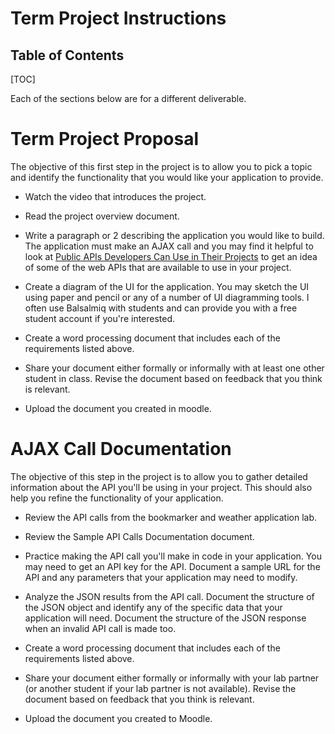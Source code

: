 <h1>Term Project Instructions</h1>

<h2>Table of Contents</h2>

[TOC]

Each of the sections below are for a different deliverable.

# Term Project Proposal

The objective of this first step in the project is to allow you to pick a topic and identify the functionality that you would like your application to provide.

- Watch the video that introduces the project.
- Read the project overview document.
- Write a paragraph or 2 describing the application you would like to build.  The application must make an AJAX call and you may find it helpful to  look at [Public APIs Developers Can Use in Their Projects](https://www.freecodecamp.org/news/public-apis-for-developers/) to get an idea of some of the web APIs that are available to use in your project.
- Create a diagram of the UI for the application. You may sketch the UI using paper and pencil or any of a number of UI diagramming tools. I often use Balsalmiq with students and can provide you with a free student account if you're interested.

- Create a word processing document that includes each of the requirements listed above.
- Share your document either formally or informally with at least one other student in class. Revise the document based on feedback that you think is relevant.
- Upload the document you created in moodle.

# AJAX Call Documentation

The objective of this step in the project is to allow you to gather detailed information about the API you'll be using in your project. This should also help you refine the functionality of your application.

- Review the API calls from the bookmarker and weather application lab.
- Review the Sample API Calls Documentation document.
- Practice making the API call you'll make in code in your application. You may need to get an API key for the API. Document a sample URL for the API  and any parameters that your application may need to modify.
- Analyze the JSON results from the API call. Document the structure of the JSON object and identify any of the specific data that your application will need. Document the structure of the JSON response when an invalid API  call is made too.

- Create a word processing document that includes each of the requirements listed above.
- Share your document either formally or informally with your lab partner (or another student if your lab partner is not available). Revise the document based on feedback that you think is relevant.
- Upload the document you created to Moodle.

# 
